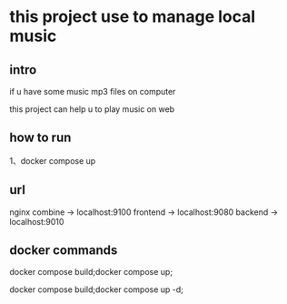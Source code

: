 # this project use to manage local music


## intro


if u have some music mp3 files on computer

this project can help u to play music on web


## how to run 

1、docker compose up


## url

nginx combine -> localhost:9100
frontend -> localhost:9080
backend -> localhost:9010



## docker commands


docker compose build;docker compose up;


docker compose build;docker compose up -d;